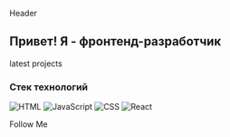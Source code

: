 Header

## Привет! Я - фронтенд-разработчик

latest projects

### Стек технологий

![HTML](https://img.shields.io/badge/-HTML-090909?style=for-the-badge&logo=html)
![JavaScript](https://img.shields.io/badge/-JavaScript-090909?style=for-the-badge&logo=JavaScript)
![CSS](https://img.shields.io/badge/-CSS-090909?style=for-the-badge&logo=css)
![React](https://img.shields.io/badge/-React-090909?style=for-the-badge&logo=React)

Follow Me

